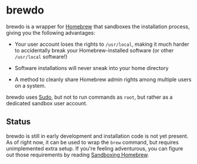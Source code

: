 brewdo
====

brewdo is a wrapper for [Homebrew](http://brew.sh/) that sandboxes the
installation process, giving you the following advantages:

-   Your user account loses the rights to `/usr/local`, making it much
    harder to accidentally break your Homebrew-installed software (or
    other `/usr/local` software!)

-   Software installations will never sneak into your home directory

-   A method to cleanly share Homebrew admin rights among multiple
    users on a system.

brewdo uses [Sudo](http://www.sudo.ws/), but not to run commands as
`root`, but rather as a dedicated sandbox user account.

Status
----

brewdo is still in early development and installation code is not yet
present.  As of right now, it can be used to wrap the `brew` command,
but requires unimplemented extra setup.  If you're feeling adventurous,
you can figure out those requirements by reading [Sandboxing
Homebrew](https://www.zigg.com/2014/sandboxing-homebrew.html).

